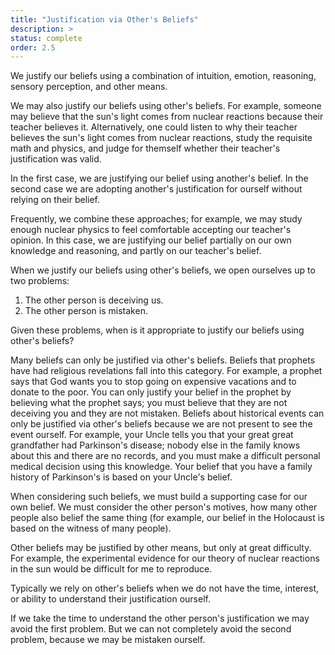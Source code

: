 ```yaml
---
title: "Justification via Other's Beliefs"
description: >
status: complete
order: 2.5
---
```


We justify our beliefs using a combination of intuition, emotion, reasoning, sensory perception, and other means.

We may also justify our beliefs using other's beliefs.  For example, someone may believe that the sun's light comes from nuclear reactions because their teacher believes it.  Alternatively, one could listen to why their teacher believes the sun's light comes from nuclear reactions, study the requisite math and physics, and judge for themself whether their teacher's justification was valid.

In the first case, we are justifying our belief using another's belief.  In the second case we are adopting another's justification for ourself without relying on their belief.

Frequently, we combine these approaches; for example, we may study enough nuclear physics to feel comfortable accepting our teacher's opinion.  In this case, we are justifying our belief partially on our own knowledge and reasoning, and partly on our teacher's belief.

When we justify our beliefs using other's beliefs, we open ourselves up to two problems:

1. The other person is deceiving us.
2. The other person is mistaken.

Given these problems, when is it appropriate to justify our beliefs using other's beliefs?

Many beliefs can only be justified via other's beliefs.  Beliefs that prophets have had religious revelations fall into this category.  For example, a prophet says that God wants you to stop going on expensive vacations and to donate to the poor.  You can only justify your belief in the prophet by believing what the prophet says; you must believe that they are not deceiving you and they are not mistaken.  Beliefs about historical events can only be justified via other's beliefs because we are not present to see the event ourself.  For example, your Uncle tells you that your great great grandfather had Parkinson's disease; nobody else in the family knows about this and there are no records, and you must make a difficult personal medical decision using this knowledge.  Your belief that you have a family history of Parkinson's is based on your Uncle's belief.

When considering such beliefs, we must build a supporting case for our own belief.  We must consider the other person's motives, how many other people also belief the same thing (for example, our belief in the Holocaust is based on the witness of many people).

Other beliefs may be justified by other means, but only at great difficulty.  For example, the experimental evidence for our theory of nuclear reactions in the sun would be difficult for me to reproduce.

Typically we rely on other's beliefs when we do not have the time, interest, or ability to understand their justification ourself.

If we take the time to understand the other person's justification we may avoid the first problem.  But we can not completely avoid the second problem, because we may be mistaken ourself.
